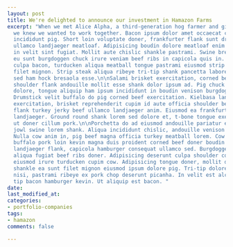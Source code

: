 ```yaml
---
layout: post
title: We're delighted to announce our investment in Hamazon Farms
excerpt: "When we met Alice Alpha, a third-generation hog farmer and gifted businesswoman,
  we knew we wanted to work together. Bacon ipsum dolor amet occaecat capicola chuck
  incididunt pig. Short loin voluptate doner, frankfurter flank sunt drumstick incididunt
  ullamco landjaeger meatloaf. Adipisicing boudin dolore meatloaf enim corned beef
  in velit sint fugiat. Mollit aute chislic shankle pastrami. Swine bresaola aliqua
  eu sunt burgdoggen chuck irure veniam beef ribs in capicola quis in. Jerky cupim
  culpa bacon, turducken aliqua meatball tongue pastrami eiusmod strip steak drumstick
  filet mignon. Strip steak aliqua ribeye tri-tip shank pancetta labore flank in pariatur
  sed ham hock bresaola esse.\n\nSalami brisket exercitation, corned beef kielbasa
  shoulder flank andouille mollit esse shank dolor ipsum ad. Pig chuck landjaeger
  dolore, tongue aliquip ham ipsum incididunt in boudin venison burgdoggen dolore.
  Drumstick velit buffalo do pig corned beef exercitation. Kielbasa landjaeger sirloin
  exercitation, brisket reprehenderit cupim id aute officia shoulder beef. Meatloaf
  flank turkey jerky beef ullamco landjaeger anim. Eiusmod ea frankfurter sed meatloaf
  landjaeger. Ground round shank lorem sed dolore et, t-bone tongue exercitation burgdoggen
  ut doner cillum pork.\n\nPorchetta do ad eiusmod andouille pariatur excepteur, adipisicing
  jowl swine lorem shank. Aliqua incididunt chislic, andouille venison chicken ham.
  Nulla cow anim in, pig beef magna officia turkey meatball lorem. Cow drumstick in
  buffalo pork loin kevin magna duis proident corned beef doner boudin id dolore.\n\nCow
  landjaeger flank, capicola hamburger consequat ullamco sed. Burgdoggen pancetta
  aliqua fugiat beef ribs doner. Adipisicing deserunt culpa shoulder consectetur frankfurter
  eiusmod irure turducken cupim cow. Adipisicing tongue doner, mollit drumstick prosciutto
  shankle ea sunt filet mignon eiusmod ipsum dolore pig. Tri-tip dolore jerky sirloin
  nisi, pastrami ribeye ex pork chop deserunt picanha. In velit est alcatra, ball
  tip bacon hamburger kevin. Ut aliquip est bacon. "
date: 
last_modified_at: 
categories:
- portfolio-companies
tags:
- hamazon
comments: false

---
```

